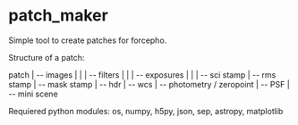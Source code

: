 # patch_maker

Simple tool to create patches for forcepho.

Structure of a patch:

patch
|
-- images
|    |
|    -- filters
|        |
|        -- exposures
|             |
|             -- sci stamp
|             -- rms stamp
|             -- mask stamp
|             -- hdr
|             -- wcs
|             -- photometry / zeropoint
|             -- PSF
|
-- mini scene

Requiered python modules:
os, numpy, h5py, json, sep, astropy, matplotlib

